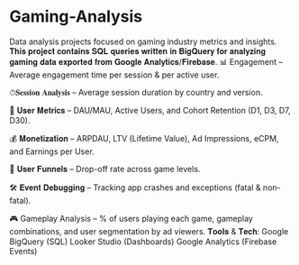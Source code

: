 # Gaming-Analysis
Data analysis projects focused on gaming industry metrics and insights.
𝐓𝐡𝐢𝐬 𝐩𝐫𝐨𝐣𝐞𝐜𝐭 𝐜𝐨𝐧𝐭𝐚𝐢𝐧𝐬 𝐒𝐐𝐋 𝐪𝐮𝐞𝐫𝐢𝐞𝐬 𝐰𝐫𝐢𝐭𝐭𝐞𝐧 𝐢𝐧 𝐁𝐢𝐠𝐐𝐮𝐞𝐫𝐲 𝐟𝐨𝐫 𝐚𝐧𝐚𝐥𝐲𝐳𝐢𝐧𝐠 𝐠𝐚𝐦𝐢𝐧𝐠 𝐝𝐚𝐭𝐚 𝐞𝐱𝐩𝐨𝐫𝐭𝐞𝐝 𝐟𝐫𝐨𝐦 𝐆𝐨𝐨𝐠𝐥𝐞 𝐀𝐧𝐚𝐥𝐲𝐭𝐢𝐜𝐬/𝐅𝐢𝐫𝐞𝐛𝐚𝐬𝐞.
📊 Engagement – Average engagement time per session & per active user.

⏱𝐒𝐞𝐬𝐬𝐢𝐨𝐧 𝐀𝐧𝐚𝐥𝐲𝐬𝐢𝐬 – Average session duration by country and version.

👥 𝐔𝐬𝐞𝐫 𝐌𝐞𝐭𝐫𝐢𝐜𝐬 – DAU/MAU, Active Users, and Cohort Retention (D1, D3, D7, D30).

💰 𝐌𝐨𝐧𝐞𝐭𝐢𝐳𝐚𝐭𝐢𝐨𝐧 – ARPDAU, LTV (Lifetime Value), Ad Impressions, eCPM, and Earnings per User.

🎯 𝐔𝐬𝐞𝐫 𝐅𝐮𝐧𝐧𝐞𝐥𝐬 – Drop-off rate across game levels.

🛠 𝐄𝐯𝐞𝐧𝐭 𝐃𝐞𝐛𝐮𝐠𝐠𝐢𝐧𝐠 – Tracking app crashes and exceptions (fatal & non-fatal).

🎮 Gameplay Analysis – % of users playing each game, gameplay combinations, and user segmentation by ad viewers.
𝐓𝐨𝐨𝐥𝐬 & 𝐓𝐞𝐜𝐡:
Google BigQuery (SQL)
Looker Studio (Dashboards)
Google Analytics (Firebase Events)
